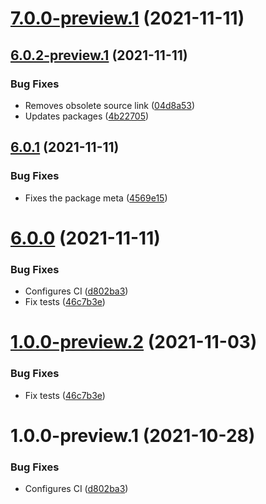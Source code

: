 # [7.0.0-preview.1](https://github.com/Elders/Cronus.AtomicAction.Consul/compare/v6.0.2-preview.1...v7.0.0-preview.1) (2021-11-11)

## [6.0.2-preview.1](https://github.com/Elders/Cronus.AtomicAction.Consul/compare/v6.0.1...v6.0.2-preview.1) (2021-11-11)


### Bug Fixes

* Removes obsolete source link ([04d8a53](https://github.com/Elders/Cronus.AtomicAction.Consul/commit/04d8a5342375b5b4ce9b60caa6a3cec8cf3c61a6))
* Updates packages ([4b22705](https://github.com/Elders/Cronus.AtomicAction.Consul/commit/4b22705b610d0ee0b9fa696989daabb22c285e1a))

## [6.0.1](https://github.com/Elders/Cronus.AtomicAction.Consul/compare/v6.0.0...v6.0.1) (2021-11-11)


### Bug Fixes

* Fixes the package meta ([4569e15](https://github.com/Elders/Cronus.AtomicAction.Consul/commit/4569e155c1013780a94228c460c9f5671ce09c16))

# [6.0.0](https://github.com/Elders/Cronus.AtomicAction.Consul/compare/v5.0.0...v6.0.0) (2021-11-11)


### Bug Fixes

* Configures CI ([d802ba3](https://github.com/Elders/Cronus.AtomicAction.Consul/commit/d802ba3f96109017a68efe4e160b3f9e25f41684))
* Fix tests ([46c7b3e](https://github.com/Elders/Cronus.AtomicAction.Consul/commit/46c7b3efec4746cc36abc9faae74d557d629b0b3))

# [1.0.0-preview.2](https://github.com/Elders/Cronus.AtomicAction.Consul/compare/v1.0.0-preview.1...v1.0.0-preview.2) (2021-11-03)


### Bug Fixes

* Fix tests ([46c7b3e](https://github.com/Elders/Cronus.AtomicAction.Consul/commit/46c7b3efec4746cc36abc9faae74d557d629b0b3))

# 1.0.0-preview.1 (2021-10-28)


### Bug Fixes

* Configures CI ([d802ba3](https://github.com/Elders/Cronus.AtomicAction.Consul/commit/d802ba3f96109017a68efe4e160b3f9e25f41684))
